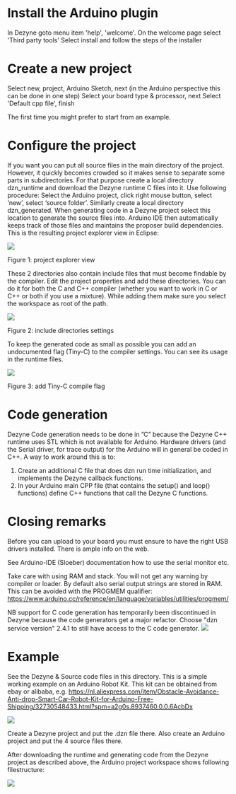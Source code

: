 # Install the Arduino plugin

In Dezyne goto menu item 'help', 'welcome'.
On the welcome page select 'Third party tools'
Select install and follow the steps of the installer

# Create a new project

Select new, project, Arduino Sketch, next
(in the Arduino perspective this can be done in one step)
Select your board type & processor, next
Select 'Default cpp file', finish

The first time you might prefer to start from an example.

# Configure the project

If you want you can put all source files in the main directory of the project. 
However, it quickly becomes crowded so it makes sense to separate some parts in subdirectories. 
For that purpose create a local directory dzn_runtime and download the Dezyne runtime C files into it. 
Use following procedure: Select the Arduino project, click right mouse button, select ‘new’, select ‘source folder’.
Similarly create a local directory dzn_generated.
When generating code in a Dezyne project select this location to generate the source files into. 
Arduino IDE then automatically keeps track of those files and maintains the proposer build dependencies.
This is the resulting project explorer view in Eclipse:


![](Arduino_project_setup1.png)

Figure 1: project explorer view
 
These 2 directories also contain include files that must become findable by the compiler. 
Edit the project properties and add these directories.
You can do it for both the C and C++ compiler (whether you want to work in C or C++ or both if you use a mixture).
While adding them make sure you select the workspace as root of the path.


![](Arduino_project_setup2.png)

Figure 2: include directories settings

To keep the generated code as small as possible you can add an undocumented flag (Tiny-C) to the compiler settings.
You can see its usage in the runtime files.


![](Arduino_project_setup3.png)

Figure 3: add Tiny-C compile flag

# Code generation
Dezyne Code generation needs to be done in ”C” because the Dezyne C++ runtime uses STL which is not available for Arduino.
Hardware drivers (and the Serial driver, for trace output) for the Arduino will in general be coded in C++. 
A way to work around this is to:
1) Create an additional C file that does dzn run time initialization, and implements the Dezyne callback
functions.
2) In your Arduino main CPP file (that contains the setup() and loop() functions) define C++ functions that call the Dezyne C functions. 

# Closing remarks
Before you can upload to your board you must ensure to have the right USB drivers installed. 
There is ample info on the web.

See Arduino-IDE (Sloeber) documentation how to use the serial monitor etc.

Take care with using RAM and stack. You will not get any warning by compiler or loader. By default also serial output strings are stored in RAM. This can be avoided with the PROGMEM qualifier: https://www.arduino.cc/reference/en/language/variables/utilities/progmem/

NB support for C code generation has temporarily been discontinued in Dezyne because the code generators get a major refactor. Choose "dzn service version" 2.4.1 to still have access to the C code generator.
![](Dezyne_settings.png)

# Example
See the Dezyne & Source code files in this directory. This is a simple working example on an Arduino Robot Kit. This kit can be obtained from ebay or alibaba, e.g.
https://nl.aliexpress.com/item/Obstacle-Avoidance-Anti-drop-Smart-Car-Robot-Kit-for-Arduino-Free-Shipping/32730548433.html?spm=a2g0s.8937460.0.0.6AcbDx

![](ArduinoRobot.png)

Create a Dezyne project and put the .dzn file there.
Also create an Arduino project and put the 4 source files there.

After downloading the runtime and generating code from the Dezyne project as described above, the Arduino project workspace shows following filestructure:

![](ArduinoFiles.png)

